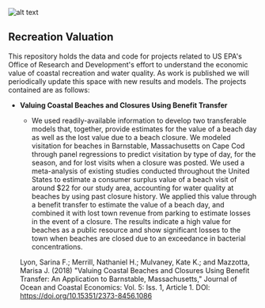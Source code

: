 ![alt text](https://github.com/USEPA/Recreation_Benefits/blob/master/epa_logo_large.png?raw=true) 
 ## Recreation Valuation 

This repository holds the data and code for projects related to US EPA's Office of Research and Development's effort to understand the economic value of coastal recreation and water quality. As work is published we will periodically update this space with new results and models. The projects contained are as follows:

- **Valuing Coastal Beaches and Closures Using Benefit Transfer**
  * We used readily-available information to develop two transferable models that, together, provide estimates for the value of a beach day as well as the lost value due to a beach closure. We modeled visitation for beaches in Barnstable, Massachusetts on Cape Cod through panel regressions to predict visitation by type of day, for the season, and for lost visits when a closure was posted. We used a meta-analysis of existing studies conducted throughout the United States to estimate a consumer surplus value of a beach visit of around $22 for our study area, accounting for water quality at beaches by using past closure history. We applied this value through a benefit transfer to estimate the value of a beach day, and combined it with lost town revenue from parking to estimate losses in the event of a closure. The results indicate a high value for beaches as a public resource and show significant losses to the town when beaches are closed due to an exceedance in bacterial concentrations. 
  
  Lyon, Sarina F.; Merrill, Nathaniel H.; Mulvaney, Kate K.; and Mazzotta, Marisa J. (2018) "Valuing Coastal Beaches and Closures Using Benefit Transfer: An Application to Barnstable, Massachusetts," Journal of Ocean and Coastal Economics: Vol. 5: Iss. 1, Article 1. 
DOI: https://doi.org/10.15351/2373-8456.1086
